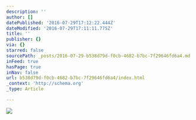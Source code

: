 ```yaml
---
description: ''
author: []
datePublished: '2016-07-29T17:12:22.444Z'
dateModified: '2016-07-29T17:11:11.775Z'
title: ''
publisher: {}
via: {}
starred: false
sourcePath: _posts/2016-07-29-b538d79d-f0cb-4682-b7bc-7f29646fd6a4.md
inFeed: true
hasPage: true
inNav: false
url: b538d79d-f0cb-4682-b7bc-7f29646fd6a4/index.html
_context: 'http://schema.org'
_type: Article

---
```

![](https://the-grid-user-content.s3-us-west-2.amazonaws.com/7e1bc5f9-4667-46e8-9fce-9b38af626d32.jpg)